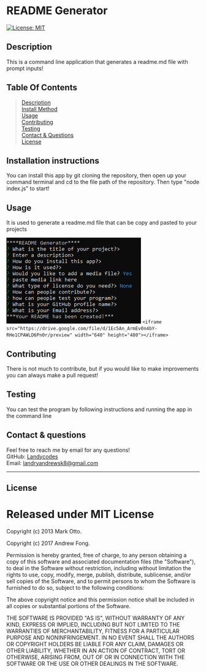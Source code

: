 # README Generator

  [![License: MIT](https://img.shields.io/badge/License-MIT-yellow.svg)](https://mit-license.org/)

  ## Description 
   This is a command line application that generates a readme.md file with prompt inputs!
 

  ## Table Of Contents
 >[Description](#description)<br/>
   >[Install Method](#installation-instructions)<br/>
   >[Usage](#usage)<br/>
   >[Contributing](#contributing)<br/>
   >[Testing](#testing)<br/>
   >[Contact & Questions](#contact--questions)<br/>
   >[License](#license)<br/>

  ## Installation instructions
 You can install this app by git cloning the repository, then open up your command terminal and cd to the file path of the repository. Then type "node index.js" to start!
  ## Usage
 It is used to generate a readme.md file that can be copy and pasted to your projects

  ![img](https://github.com/Landycodes/README-Creator/blob/main/media-here/Capture.PNG?raw=true)
  `<iframe src="https://drive.google.com/file/d/1Ec5An_ArmEv0n4bY-RHe1CPAWLD6Pn0r/preview" width="640" height="480"></iframe>`
  
  ## Contributing
 There is not much to contribute, but if you would like to make improvements you can always make a pull request!
  ## Testing
 You can test the program by following instructions and running the app in the command line
  ## Contact & questions
 Feel free to reach me by email for any questions!<br>
  GitHub: [Landycodes](https://github.com/Landycodes)<br>
  Email: landryandrewsk8@gmail.com
 ***
  ## License
 # Released under MIT License

   Copyright (c) 2013 Mark Otto.
    
   Copyright (c) 2017 Andrew Fong.
    
   Permission is hereby granted, free of charge,
    to any person obtaining a copy of this software and associated documentation files (the "Software"),
    to deal in the Software without restriction, including without limitation the rights to use,
    copy, modify, merge, publish, distribute, sublicense, and/or sell copies of the Software,
    and to permit persons to whom the Software is furnished to do so, subject to the following conditions:
    
   The above copyright notice and this permission notice shall be included in all copies or substantial portions of the Software.
    
   THE SOFTWARE IS PROVIDED "AS IS", WITHOUT WARRANTY OF ANY KIND, EXPRESS OR IMPLIED, INCLUDING BUT NOT LIMITED TO THE WARRANTIES OF MERCHANTABILITY,
    FITNESS FOR A PARTICULAR PURPOSE AND NONINFRINGEMENT. IN NO EVENT SHALL THE AUTHORS OR COPYRIGHT HOLDERS BE LIABLE FOR ANY CLAIM, DAMAGES OR OTHER LIABILITY, WHETHER IN AN ACTION OF CONTRACT,
    TORT OR OTHERWISE, ARISING FROM, OUT OF OR IN CONNECTION WITH THE SOFTWARE OR THE USE OR OTHER DEALINGS IN THE SOFTWARE.
